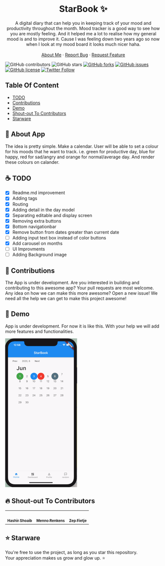<!-- PROJECT LOGO -->
<br />
<p align="center">
  <h1 align="center">StarBook ✨</h1>

  <p align="center">
    A digital diary that can help you in keeping track of your mood and productivity throughout the month. Mood tracker is a good way to see how you are mostly feeling. And it helped me a lot to realise how my general mood is and to improve it. Cause I was feeling down two years ago so now when I look at my mood board it looks much nicer haha. 
    <br />
    <br />
    <a href="https://hashirshoaeb.com">About Me</a>
    ·
    <a href="https://github.com/hashirshoaeb/star_book/issues">Report Bug</a>
    ·
    <a href="https://github.com/hashirshoaeb/star_book/issues">Request Feature</a>
  </p>
</p>

![GitHub contributors](https://img.shields.io/github/contributors/hashirshoaeb/star_book?color=ffcc66&style=for-the-badge)
![GitHub stars](https://img.shields.io/github/stars/hashirshoaeb/star_book?color=ffcc66&logo=StarBook&style=for-the-badge)
[![GitHub forks](https://img.shields.io/github/forks/hashirshoaeb/star_book?style=for-the-badge)](https://github.com/hashirshoaeb/star_book/network)
[![GitHub issues](https://img.shields.io/github/issues/hashirshoaeb/star_book?color=ffcc66&style=for-the-badge)](https://github.com/hashirshoaeb/star_book/issues)
[![GitHub license](https://img.shields.io/github/license/hashirshoaeb/star_book?style=for-the-badge)](https://github.com/hashirshoaeb/star_book/blob/master/LICENSE)
[![Twitter Follow](https://img.shields.io/twitter/follow/hashirshoaeb?color=ffcc66&logo=twitter&logoColor=ffffff&style=for-the-badge)](https://twitter.com/hashirshoaeb)

<!-- TABLE OF CONTENTS -->

## Table Of Content

- [TODO]()
- [Contributions]()
- [Demo]()
- [Shout-out To Contributors]()
- [Starware]()

## 📝 About App

The idea is pretty simple. Make a calendar. User will be able to set a colour for his moods that he want to track. i.e. green for productive day, blue for happy, red for sad/angry and orange for normal/average day. And render these colours on calander.

## ☕️ TODO

- [x] Readme.md improvement
- [x] Adding tags
- [x] Routing
- [x] Adding detail in the day model
- [x] Separating editable and display screen
- [x] Removing extra buttons
- [x] Bottom navigationbar
- [x] Remove button from dates greater than current date
- [ ] Adding input text box instead of color buttons
- [x] Add carousel on months
- [ ] UI Improvments
- [ ] Adding Background image

## 🤝 Contributions

The App is under development. Are you interested in building and contributing to this awesome app? Your pull requests are most welcome. Any idea on how we can make this more awesome? Open a new issue! We need all the help we can get to make this project awesome!

## 🚀 Demo

App is under development. For now it is like this. With your help we will add more features and functionalities.

![Demo gif](READMEdocs/demo4.gif)

## 🔥 Shout-out To Contributors

<table>
  <tr>
    <td align="center">
      <a href="https://www.facebook.com/hashir.shoaeb">
        <img src="https://avatars2.githubusercontent.com/u/35165481?v=4" width="100px" alt="" />
        <br />
        <sub><b>Hashir Shoaib</b></sub>
      </a>
      <br />
    </td>
    <td align="center">
      <a href="https://github.com/mennorenkens">
        <img src="https://avatars2.githubusercontent.com/u/18008421?v=4" width="100px" alt="" />
        <br />
        <sub><b>Menno Renkens</b></sub>
      </a>
      <br />
    </td>
    <td align="center">
      <a href="https://github.com/zepfietje">
        <img src="https://avatars3.githubusercontent.com/u/44533235?s=460&v=4" width="100px" alt="" />
        <br />
        <sub><b>Zep Fietje</b></sub>
      </a>
      <br />
    </td>
  </tr>
</table>

## ⭐ Starware

You're free to use the project, as long as you star this repository.  
Your appreciation makes us grow and glow up. ⭐
